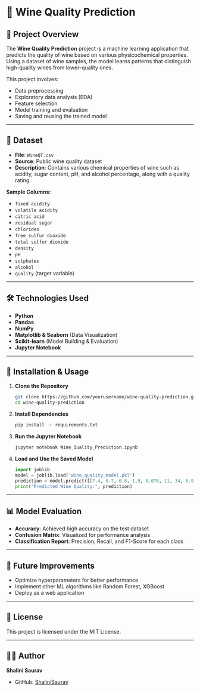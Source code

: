 # 🍷 Wine Quality Prediction

## 📌 Project Overview
The **Wine Quality Prediction** project is a machine learning application that predicts the quality of wine based on various physicochemical properties. Using a dataset of wine samples, the model learns patterns that distinguish high-quality wines from lower-quality ones.

This project involves:
- Data preprocessing
- Exploratory data analysis (EDA)
- Feature selection
- Model training and evaluation
- Saving and reusing the trained model

---

## 📂 Dataset
- **File**: `WineQT.csv`
- **Source**: Public wine quality dataset
- **Description**: Contains various chemical properties of wine such as acidity, sugar content, pH, and alcohol percentage, along with a quality rating.

**Sample Columns:**
- `fixed acidity`
- `volatile acidity`
- `citric acid`
- `residual sugar`
- `chlorides`
- `free sulfur dioxide`
- `total sulfur dioxide`
- `density`
- `pH`
- `sulphates`
- `alcohol`
- `quality` (target variable)

---

## 🛠️ Technologies Used
- **Python**
- **Pandas**
- **NumPy**
- **Matplotlib & Seaborn** (Data Visualization)
- **Scikit-learn** (Model Building & Evaluation)
- **Jupyter Notebook**

---

## 🚀 Installation & Usage
1. **Clone the Repository**
   ```bash
   git clone https://github.com/yourusername/wine-quality-prediction.git
   cd wine-quality-prediction
   ```

2. **Install Dependencies**
   ```bash
   pip install -r requirements.txt
   ```

3. **Run the Jupyter Notebook**
   ```bash
   jupyter notebook Wine_Quality_Prediction.ipynb
   ```

4. **Load and Use the Saved Model**
   ```python
   import joblib
   model = joblib.load('wine_quality_model.pkl')
   prediction = model.predict([[7.4, 0.7, 0.0, 1.9, 0.076, 11, 34, 0.9978, 3.51, 0.56, 9.4]])
   print("Predicted Wine Quality:", prediction)
   ```

---

## 📊 Model Evaluation
- **Accuracy**: Achieved high accuracy on the test dataset
- **Confusion Matrix**: Visualized for performance analysis
- **Classification Report**: Precision, Recall, and F1-Score for each class

---

## 📌 Future Improvements
- Optimize hyperparameters for better performance
- Implement other ML algorithms like Random Forest, XGBoost
- Deploy as a web application

---

## 📜 License
This project is licensed under the MIT License.

---

## 👩‍💻 Author
**Shalini Saurav**
- GitHub: [ShaliniSaurav](https://github.com/ShaliniSaurav)

